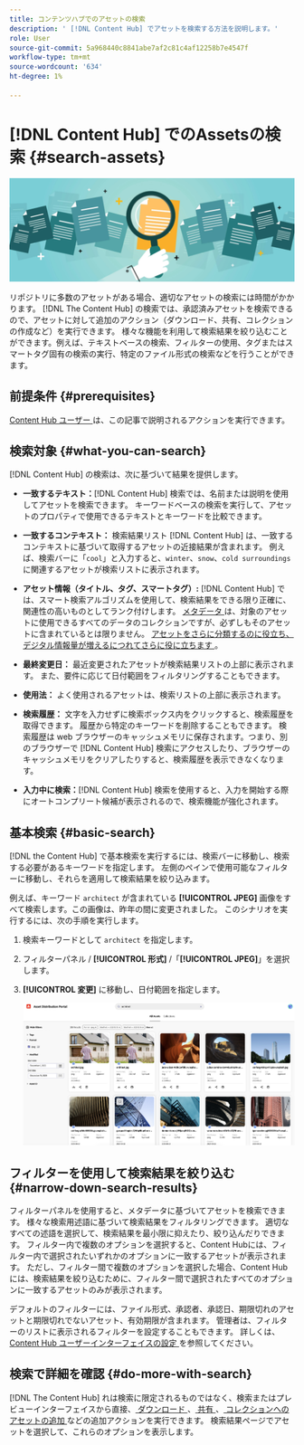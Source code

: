 ```yaml
---
title: コンテンツハブでのアセットの検索
description: ' [!DNL Content Hub] でアセットを検索する方法を説明します。'
role: User
source-git-commit: 5a968440c8841abe7af2c81c4af12258b7e4547f
workflow-type: tm+mt
source-wordcount: '634'
ht-degree: 1%

---
```



# [!DNL Content Hub] でのAssetsの検索 {#search-assets}

![ アセットを共有のバナー画像 ](assets/search.png)

リポジトリに多数のアセットがある場合、適切なアセットの検索には時間がかかります。 [!DNL The Content Hub] の検索では、承認済みアセットを検索できるので、アセットに対して追加のアクション（ダウンロード、共有、コレクションの作成など）を実行できます。 様々な機能を利用して検索結果を絞り込むことができます。例えば、テキストベースの検索、フィルターの使用、タグまたはスマートタグ固有の検索の実行、特定のファイル形式の検索などを行うことができます。

## 前提条件 {#prerequisites}

[Content Hub ユーザー ](deploy-content-hub.md#onboard-content-hub-users) は、この記事で説明されるアクションを実行できます。

## 検索対象  {#what-you-can-search}

[!DNL Content Hub] の検索は、次に基づいて結果を提供します。

* **一致するテキスト：**[!DNL Content Hub] 検索では、名前または説明を使用してアセットを検索できます。 キーワードベースの検索を実行して、アセットのプロパティで使用できるテキストとキーワードを比較できます。

* **一致するコンテキスト：** 検索結果リスト [!DNL Content Hub] は、一致するコンテキストに基づいて取得するアセットの近接結果が含まれます。 例えば、検索バーに「`cool`」と入力すると、`winter`、`snow`、`cold surroundings` に関連するアセットが検索リストに表示されます。

* **アセット情報（タイトル、タグ、スマートタグ）:** [!DNL Content Hub] では、スマート検索アルゴリズムを使用して、検索結果をできる限り正確に、関連性の高いものとしてランク付けします。 [ メタデータ ](#asset-properties.md) は、対象のアセットに使用できるすべてのデータのコレクションですが、必ずしもそのアセットに含まれているとは限りません。 [ アセットをさらに分類するのに役立ち、デジタル情報量が増えるにつれてさらに役に立ちます ](/help/assets/configure-content-hub-ui-options.md##configure-metadata-search-content-hub)。

* **最終変更日：** 最近変更されたアセットが検索結果リストの上部に表示されます。 また、要件に応じて日付範囲をフィルタリングすることもできます。

* **使用法：** よく使用されるアセットは、検索リストの上部に表示されます。

* **検索履歴：** 文字を入力せずに検索ボックス内をクリックすると、検索履歴を取得できます。 履歴から特定のキーワードを削除することもできます。 検索履歴は web ブラウザーのキャッシュメモリに保存されます。つまり、別のブラウザーで [!DNL Content Hub] 検索にアクセスしたり、ブラウザーのキャッシュメモリをクリアしたりすると、検索履歴を表示できなくなります。

* **入力中に検索：**[!DNL Content Hub] 検索を使用すると、入力を開始する際にオートコンプリート候補が表示されるので、検索機能が強化されます。

## 基本検索 {#basic-search}

[!DNL the Content Hub] で基本検索を実行するには、検索バーに移動し、検索する必要があるキーワードを指定します。 左側のペインで使用可能なフィルターに移動し、それらを適用して検索結果を絞り込みます。

例えば、キーワード `architect` が含まれている **[!UICONTROL JPEG]** 画像をすべて検索します。この画像は、昨年の間に変更されました。 このシナリオを実行するには、次の手順を実行します。

1. 検索キーワードとして `architect` を指定します。

1. フィルターパネル / **[!UICONTROL 形式]** /「**[!UICONTROL JPEG]**」を選択します。

1. **[!UICONTROL 変更]** に移動し、日付範囲を指定します。

   ![ 基本検索 ](assets/basic-search.png)

## フィルターを使用して検索結果を絞り込む {#narrow-down-search-results}

フィルターパネルを使用すると、メタデータに基づいてアセットを検索できます。 様々な検索用述語に基づいて検索結果をフィルタリングできます。 適切なすべての述語を選択して、検索結果を最小限に抑えたり、絞り込んだりできます。 フィルター内で複数のオプションを選択すると、Content Hubには、フィルター内で選択されたいずれかのオプションに一致するアセットが表示されます。 ただし、フィルター間で複数のオプションを選択した場合、Content Hubには、検索結果を絞り込むために、フィルター間で選択されたすべてのオプションに一致するアセットのみが表示されます。

デフォルトのフィルターには、ファイル形式、承認者、承認日、期限切れのアセットと期限切れでないアセット、有効期限が含まれます。 管理者は、フィルターのリストに表示されるフィルターを設定することもできます。 詳しくは、[Content Hub ユーザーインターフェイスの設定 ](configure-content-hub-ui-options.md#configure-filters-content-hub) を参照してください。

<!--

<table>
    <tbody>
     <tr>
      <th><strong>Search Predicate</strong></th>
      <th><strong>Description</strong></th>
      <th><strong>Properties</strong></th>
     </tr>
     <tr>
      <td> Campaigns </td>
      <td> Allows you to search using planned activity performed to take any particular action. For example, advertisement campaign run on Ferrari to know the understand the interests of people using number of clicks people perform.</td>
      <td>NA</td>
     </tr>
     <tr>
      <td> Channels </td>
      <td> Helps you to understand the path from where the asset is coming from. For example, web, social media, books, catalog, etc.</td>
      <td>NA</td>
     </tr>
     <tr>
      <td> Region </td>
      <td> Helps you to understand the location where the asset is created. For example, Japan, EMEA, Worldwide, etc.</td>
      <td>NA</td>
     </tr>
     <tr>
      <td> Keywords </td>
      <td> Keyword helps you search using terms or the words that you enter based on the topic. For example, images, low-resolution, etc.</td>
      <td>NA</td>
     </tr>
     <tr>
      <td> Timeframe </td>
      <td> Helps you search assets using timeline. For example, search by year 2024, Q3 2023, etc.</td>
      <td>NA</td>
     </tr>
     <tr>
      <td>File format</td>
      <td>Composition of an asset. The supported assets include image, document, video, printable media, and so on.</td>
      <td>
        <ul>
            <li>[!UICONTROL JPEG]</li> 
            <li>[!UICONTROL Quicktime]</li> 
            <li>[!UICONTROL PNG]</li> 
            <li>[!UICONTROL WebP]</li> 
            <li>[!UICONTROL MP4]</li> 
            <li>[!UICONTROL Plain]</li> 
            <li>[!UICONTROL PDF]</li>
            <li>[!UICONTROL SVG + XML]</li>
        </ul>
      </td>
     </tr>
     <tr>
      <td>Tags</td>
      <td>Tags help you categorize assets that can be browsed and searched more efficiently based on hierarchical taxonomies.</td>
      <td>
        <ul>
            <li>Field label</li>
            <li>Property name</li>
            <li>Path</li>
            <li>Description</li>
        </ul>
      </td>
     </tr>
     <!--<tr>
      <td>Subject</td>
      <td>Classification of assets based on their theme. For example, colorful, hiking, outdoors.</td>
      <td>NA</td>
     </tr>
          <tr>
      <td>Last modified</td>
      <td>Search assets based on their last modification. Specify the date range using the Start date and End date fields.</td>
      <td>
        <ul>
            <li>Range text (From)</li> 
            <li>Range text (To) </li>
        </ul>
      </td>
     </tr>    
     <!--<tr>
      <td>Asset ID</td>
      <td>Unique number that identifies the asset.</td>
      <td>NA</td>
     </tr>
     <tr>
      <td> Colors </td>
      <td> Helps you search assets using colors that are automatically identified in an asset using Adobe's Sensei AI capabilities.</td>
      <td>NA</td>
     </tr>  
    </tbody>
   </table>

-->

## 検索で詳細を確認 {#do-more-with-search}

[!DNL The Content Hub] れは検索に限定されるものではなく、検索またはプレビューインターフェイスから直接、[ ダウンロード ](download-assets-content-hub.md)、[ 共有 ](share-assets-content-hub.md)、[ コレクションへのアセットの追加 ](collections-content-hub.md) などの追加アクションを実行できます。 検索結果ページでアセットを選択して、これらのオプションを表示します。

